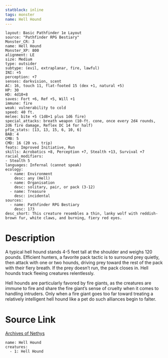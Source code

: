 ```yaml
---
statblock: inline
tags: monster
name: Hell Hound
---
```

```statblock
layout: Basic Pathfinder 1e Layout
source: "Pathfinder RPG Bestiary"
Monster_CR: 3
name: Hell Hound
Monster_XP: 800
alignment: LE
size: Medium
type: outsider
subtype: (evil, extraplanar, fire, lawful)
INI: +5
perception: +7
senses: darkvision, scent
AC: 16, touch 11, flat-footed 15 (dex +1, natural +5)
HP: 30
HD: 4d10+8
saves: Fort +6, Ref +5, Will +1
immune: fire
weak: vulnerability to cold
speed: 40 ft.
melee: bite +5 (1d8+1 plus 1d6 fire)
special_attacks: breath weapon (10-ft. cone, once every 2d4 rounds, 2d6 fire damage, Reflex DC 14 for half)
pf1e_stats: [13, 13, 15, 6, 10, 6]
BAB: 4
CMB: 5
CMD: 16 (20 vs. trip)
feats: Improved Initiative, Run
skills: Acrobatics +8, Perception +7, Stealth +13, Survival +7
racial_modifiers:
- Stealth 5
languages: Infernal (cannot speak)
ecology:
  - name: Environment
    desc: any (Hell)
  - name: Organisation
    desc: solitary, pair, or pack (3-12)
  - name: Treasure
    desc: incidental
sources:
  - name: Pathfinder RPG Bestiary
    desc: 173
desc_short: This creature resembles a thin, lanky wolf with reddish-brown fur, white claws, and burning, fiery red eyes.
```
# Description
A typical hell hound stands 4-5 feet tall at the shoulder and weighs 120 pounds. Efficient hunters, a favorite pack tactic is to surround prey quietly, then attack with one or two hounds, driving prey toward the rest of the pack with their fiery breath. If the prey doesn’t run, the pack closes in. Hell hounds track fleeing creatures relentlessly.

Hell hounds are particularly favored by fire giants, as the creatures are immune to fire and share the fire giant’s sense of cruelty when it comes to handling intruders. Only when a fire giant goes too far toward treating a relatively intelligent hell hound like a pet do such alliances begin to falter.
# Source Link
[Archives of Nethys](https://aonprd.com/MonsterDisplay.aspx?ItemName=Hell%20Hound)
```encounter-table
name: Hell Hound
creatures:
  - 1: Hell Hound
```
